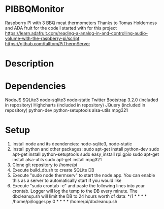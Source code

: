 PIBBQMonitor
============

Raspberry PI with 3 BBQ meat thermometers
Thanks to Tomas Holderness and ADA fruit for the code I started with for this project
https://learn.adafruit.com/reading-a-analog-in-and-controlling-audio-volume-with-the-raspberry-pi/script
https://github.com/talltom/PiThermServer


Description
============


Dependencies
============
NodeJS
SQLite3
node-sqlite3
node-static
Twitter Bootstrap 3.2.0 (included in repository)
Highcharts (included in repository)
JQuery (included in repository)
python-dev
python-setuptools
alsa-utils
mpg321

Setup
============
1.  Install node and its deendencies: node-sqlite3, node-static
2.  Install python and other packages: 
    sudo apt-get install python-dev
    sudo apt-get install python-setuptools
    sudo easy_install rpi.gpio
    sudo apt-get install alsa-utils
    sudo apt-get install mpg321
3.  Clone git repository to /home/pi
4.  Execute build_db.sh to create SQLite DB
5.  Execute "sudo node thermserv" to start the node app.  You can enable this as a server to automatically start if you would like
6.  Execute "sudo crontab -e" and paste the following lines into your crontab.  Logger will log the temp to the DB every minute. The dbcleanup.sh will limit the DB to 24 hours worth of data:
      */1 * * * * /home/pi/logger.py
      0 * * * * /home/pi/dbcleanup.sh

